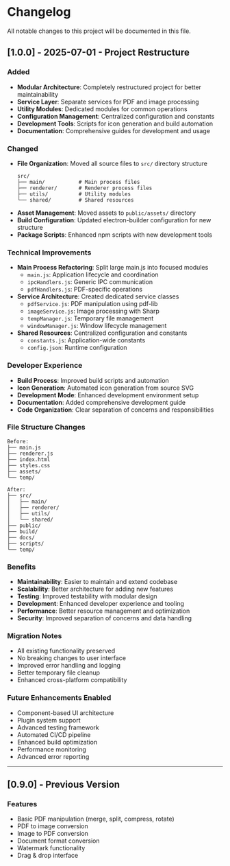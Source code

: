 # Changelog

All notable changes to this project will be documented in this file.

## [1.0.0] - 2025-07-01 - Project Restructure

### Added
- **Modular Architecture**: Completely restructured project for better maintainability
- **Service Layer**: Separate services for PDF and image processing
- **Utility Modules**: Dedicated modules for common operations
- **Configuration Management**: Centralized configuration and constants
- **Development Tools**: Scripts for icon generation and build automation
- **Documentation**: Comprehensive guides for development and usage

### Changed
- **File Organization**: Moved all source files to `src/` directory structure
  ```
  src/
  ├── main/           # Main process files
  ├── renderer/       # Renderer process files  
  ├── utils/          # Utility modules
  └── shared/         # Shared resources
  ```
- **Asset Management**: Moved assets to `public/assets/` directory
- **Build Configuration**: Updated electron-builder configuration for new structure
- **Package Scripts**: Enhanced npm scripts with new development tools

### Technical Improvements
- **Main Process Refactoring**: Split large main.js into focused modules
  - `main.js`: Application lifecycle and coordination
  - `ipcHandlers.js`: Generic IPC communication
  - `pdfHandlers.js`: PDF-specific operations
- **Service Architecture**: Created dedicated service classes
  - `pdfService.js`: PDF manipulation using pdf-lib
  - `imageService.js`: Image processing with Sharp
  - `tempManager.js`: Temporary file management
  - `windowManager.js`: Window lifecycle management
- **Shared Resources**: Centralized configuration and constants
  - `constants.js`: Application-wide constants
  - `config.json`: Runtime configuration

### Developer Experience
- **Build Process**: Improved build scripts and automation
- **Icon Generation**: Automated icon generation from source SVG
- **Development Mode**: Enhanced development environment setup
- **Documentation**: Added comprehensive development guide
- **Code Organization**: Clear separation of concerns and responsibilities

### File Structure Changes
```
Before:
├── main.js
├── renderer.js
├── index.html
├── styles.css
├── assets/
└── temp/

After:
├── src/
│   ├── main/
│   ├── renderer/
│   ├── utils/
│   └── shared/
├── public/
├── build/
├── docs/
├── scripts/
└── temp/
```

### Benefits
- **Maintainability**: Easier to maintain and extend codebase
- **Scalability**: Better architecture for adding new features
- **Testing**: Improved testability with modular design
- **Development**: Enhanced developer experience and tooling
- **Performance**: Better resource management and optimization
- **Security**: Improved separation of concerns and data handling

### Migration Notes
- All existing functionality preserved
- No breaking changes to user interface
- Improved error handling and logging
- Better temporary file cleanup
- Enhanced cross-platform compatibility

### Future Enhancements Enabled
- Component-based UI architecture
- Plugin system support
- Advanced testing framework
- Automated CI/CD pipeline
- Enhanced build optimization
- Performance monitoring
- Advanced error reporting

---

## [0.9.0] - Previous Version

### Features
- Basic PDF manipulation (merge, split, compress, rotate)
- PDF to image conversion
- Image to PDF conversion
- Document format conversion
- Watermark functionality
- Drag & drop interface

